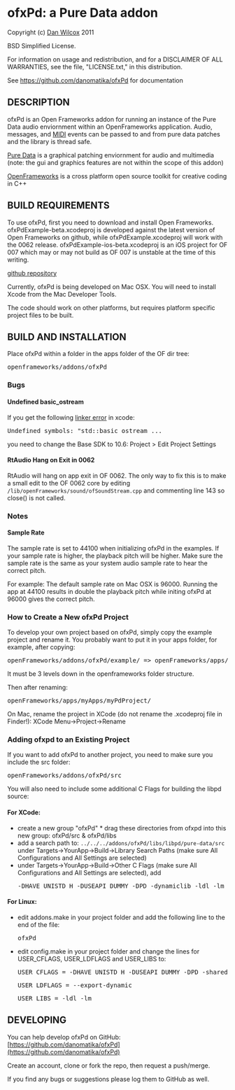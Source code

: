 ofxPd: a Pure Data addon
===================================

Copyright (c) [Dan Wilcox](danomatika.com) 2011

BSD Simplified License.

For information on usage and redistribution, and for a DISCLAIMER OF ALL
WARRANTIES, see the file, "LICENSE.txt," in this distribution.

See https://github.com/danomatika/ofxPd for documentation

DESCRIPTION
-----------

ofxPd is an Open Frameworks addon for running an instance of the Pure Data audio enviornment within an OpenFrameworks application. Audio, messages, and [MIDI](http://en.wikipedia.org/wiki/Musical_Instrument_Digital_Interface) events can be passed to and from pure data patches and the library is thread safe.

[Pure Data](http://pure-data.info/) is a graphical patching enviornment for audio and multimedia (note: the gui and graphics features are not within the scope of this addon) 

[OpenFrameworks](http://www.openframeworks.cc/) is a cross platform open source toolkit for creative coding in C++

BUILD REQUIREMENTS
------------------

To use ofxPd, first you need to download and install Open Frameworks. ofxPdExample-beta.xcodeproj is developed against the latest version of Open Frameworks on github, while ofxPdExample.xcodeproj will work with the 0062 release. ofxPdExample-ios-beta.xcodeproj is an iOS project for OF 007 which may or may not build as OF 007 is unstable at the time of this writing.

[github repository](https://github.com/openframeworks/openFrameworks)

Currently, ofxPd is being developed on Mac OSX. You will need to install Xcode from the Mac Developer Tools.

The code should work on other platforms, but requires platform specific project files to be built.

BUILD AND INSTALLATION
----------------------

Place ofxPd within a folder in the apps folder of the OF dir tree:
<pre>
openframeworks/addons/ofxPd
</pre>

### Bugs

#### Undefined basic_ostream

If you get the following [linker error](http://www.openframeworks.cc/forum/viewtopic.php?f=8&t=5344&p=26537&hilit=Undefined+symbol#p26537) in xcode:
<pre>
Undefined symbols: "std::basic_ostream<char, std::char_traits<char> ...
</pre>
you need to change the Base SDK to 10.6: Project > Edit Project Settings

#### RtAudio Hang on Exit in 0062

RtAudio will hang on app exit in OF 0062. The only way to fix this is to make a small edit to the OF 0062 core by editing `/lib/openFrameworks/sound/ofSoundStream.cpp` and commenting line 143 so close() is not called.

### Notes

#### Sample Rate

The sample rate is set to 44100 when initializing ofxPd in the examples. If your sample rate is higher, the playback pitch will be higher. Make sure the sample rate is the same as your system audio sample rate to hear the correct pitch.

For example: The default sample rate on Mac OSX is 96000. Running the app at 44100 results in double the playback pitch while initing ofxPd at 96000 gives the correct pitch.

### How to Create a New ofxPd Project

To develop your own project based on ofxPd, simply copy the example project and rename it. You probably want to put it in your apps folder, for example, after copying:
<pre>
openFrameworks/addons/ofxPd/example/ => openFrameworks/apps/myApps/example/
</pre>

It must be 3 levels down in the openframeworks folder structure.

Then after renaming:
<pre>
openFrameworks/apps/myApps/myPdProject/
</pre>

On Mac, rename the project in XCode (do not rename the .xcodeproj file in Finder!): XCode Menu->Project->Rename

### Adding ofxpd to an Existing Project

If you want to add ofxPd to another project, you need to make sure you include the src folder:
<pre>
openFrameworks/addons/ofxPd/src
</pre>

You will also need to include some additional C Flags for building the libpd source:

#### For XCode:

* create a new group "ofxPd" * drag these directories from ofxpd into this new group: ofxPd/src & ofxPd/libs
* add a search path to: `../../../addons/ofxPd/libs/libpd/pure-data/src` under Targets->YourApp->Build->Library Search Paths (make sure All Configurations and All Settings are selected)
* under Targets->YourApp->Build->Other C Flags (make sure All Configurations and All Settings are selected), add
	<pre>-DHAVE_UNISTD_H -DUSEAPI_DUMMY -DPD -dynamiclib -ldl -lm</pre>

#### For Linux:

* edit addons.make in your project folder and add the following line to the end of the file: 
	<pre>ofxPd</pre>
* edit config.make in your project folder and change the lines for USER_CFLAGS, USER_LDFLAGS and USER_LIBS to:
	<pre>USER_CFLAGS = -DHAVE_UNISTD_H -DUSEAPI_DUMMY -DPD -shared</pre>
	<pre>USER_LDFLAGS = --export-dynamic</pre>
	<pre>USER_LIBS = -ldl -lm</pre>

DEVELOPING
----------

You can help develop ofxPd on GitHub: [https://github.com/danomatika/ofxPd](https://github.com/danomatika/ofxPd)

Create an account, clone or fork the repo, then request a push/merge.

If you find any bugs or suggestions please log them to GitHub as well.

